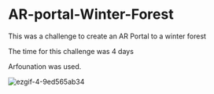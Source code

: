 #  AR-portal-Winter-Forest

This was a challenge to create an AR Portal to a winter forest

The time for this challenge was 4 days

Arfounation was used.

![ezgif-4-9ed565ab34](https://user-images.githubusercontent.com/42266887/173033314-e4fc7f21-6e61-4ce8-9073-e2d58d85a486.gif)
